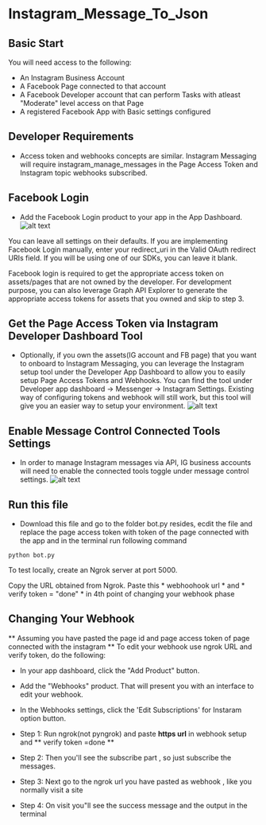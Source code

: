 # Instagram_Message_To_Json

## Basic Start

You will need access to the following:
* An Instagram Business Account
* A Facebook Page connected to that account
* A Facebook Developer account that can perform Tasks with atleast "Moderate" level access on that Page
* A registered Facebook App with Basic settings configured


## Developer Requirements
* Access token and webhooks concepts are similar. Instagram Messaging will require instagram_manage_messages in the Page Access Token and Instagram topic webhooks subscribed.
## Facebook Login
* Add the Facebook Login product to your app in the App Dashboard.
![alt text](https://scontent.fdel25-1.fna.fbcdn.net/v/t39.2365-6/142024493_1510314282501283_2452978316199914465_n.png?_nc_cat=108&ccb=1-5&_nc_sid=ad8a9d&_nc_ohc=AiCogUo8iJMAX8QiubG&_nc_ht=scontent.fdel25-1.fna&oh=a5bcedace25ff23e0d50ae1a5f1b3df4&oe=613D4034)

You can leave all settings on their defaults. If you are implementing Facebook Login manually, enter your redirect_uri in the Valid OAuth redirect URIs field. If you will be using one of our SDKs, you can leave it blank.

Facebook login is required to get the appropriate access token on assets/pages that are not owned by the developer. For development purpose, you can also leverage Graph API Explorer to generate the appropriate access tokens for assets that you owned and skip to step 3.

## Get the Page Access Token via Instagram Developer Dashboard Tool
* Optionally, if you own the assets(IG account and FB page) that you want to onboard to Instagram Messaging, you can leverage the Instagram setup tool under the Developer App Dashboard to allow you to easily setup Page Access Tokens and Webhooks. You can find the tool under Developer app dashboard → Messenger → Instagram Settings. Existing way of configuring tokens and webhook will still work, but this tool will give you an easier way to setup your environment.
![alt text](https://scontent.fdel25-1.fna.fbcdn.net/v/t39.2365-6/196275801_927883678049780_255440934045349593_n.png?_nc_cat=106&ccb=1-5&_nc_sid=ad8a9d&_nc_ohc=HjGzMPqxHgwAX_VoIJp&_nc_ht=scontent.fdel25-1.fna&oh=6e4fb818e9344195aa19036260755696&oe=613E1007)

## Enable Message Control Connected Tools Settings
* In order to manage Instagram messages via API, IG business accounts will need to enable the connected tools toggle under message control settings.
![alt text](https://scontent.fdel25-1.fna.fbcdn.net/v/t39.2365-6/161856968_298941651650715_9153695413459699473_n.png?_nc_cat=107&ccb=1-5&_nc_sid=ad8a9d&_nc_ohc=65eNY9Sp3jcAX9GYmQa&_nc_ht=scontent.fdel25-1.fna&oh=34d1a3e236cea88385da18af653e87cf&oe=613D3297)



## Run this file 
* Download this file and go to the folder bot.py resides, ecdit the file and replace the page access token with token of the page connected with the app and in the terminal run following command
 ```
 python bot.py
 ```

To test locally, create an Ngrok server at port 5000.

Copy the URL obtained from Ngrok.
Paste this * webhoohook url * and * verify token = "done" * in 4th point of changing your webhook phase

## Changing Your Webhook
** Assuming you  have pasted the page id  and page access token of page connected with the instagram **
To edit your webhook use ngrok URL and  verify token, do the following:

* In your app dashboard, click the "Add Product" button.
* Add the "Webhooks" product. That will present you with an interface to edit your webhook.
* In the Webhooks settings, click the 'Edit Subscriptions' for Instaram option button.

* Step 1: Run ngrok(not pyngrok) and paste **https url** in webhook setup and ** verify token =done **
* Step 2: Then you'll see the subscribe part , so just subscribe the messages.
* Step 3: Next go to the ngrok url you have pasted as webhook , like you normally visit a site
* Step 4: On visit you"ll see the success message and the output in the terminal







